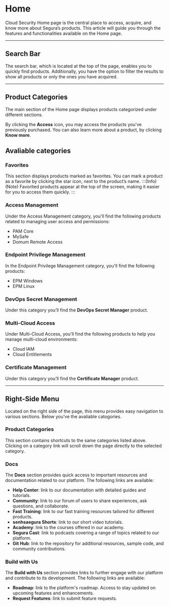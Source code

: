 # Home

Cloud Security Home page is the central place to access, acquire, and know more about Segura’s products. This article will guide you through the features and functionalities available on the Home page.

* * *


## Search Bar
The search bar, which is located at the top of the page,  enables you to quickly find products. Additionally, you have the option to filter the results to show all products or only the ones you have acquired.

* * *

## Product Categories
The main section of the Home page displays products categorized under different sections. 

By clicking the **Access** icon, you may access the products you've previously purchased. You can also learn more about a product, by clicking **Know more**.





## Avaliable categories

### Favorites
This section displays products marked as favorites. You can mark a product as a favorite by clicking the star icon, next to the product’s name. 
:::(Info) (Note)
Favorited products appear at the top of the screen, making it easier for you to access them quickly.
:::


### Access Management
Under the Access Management category, you'll find the following products related to managing user access and permissions:

* PAM Core
* MySafe
* Domum Remote Access

 


### Endpoint Privilege Management
In the Endpoint Privilege Management category, you'll find the following products:

* EPM Windows
* EPM Linux

### DevOps Secret Management
Under this category you’ll find the **DevOps Secret Manager** product.

### Multi-Cloud Access
Under Multi-Cloud Access, you'll find the following products to help you manage multi-cloud environments:

* Cloud IAM
* Cloud Entitlements

### Certificate Management
Under this category you’ll find the **Certificate Manager** product.

* * *

## Right-Side Menu
Located on the right side of the page, this menu provides easy navigation to various sections. Below you’ve the avaliable catogories.


### Product Categories
This section contains shortcuts to the same categories listed above. Clicking on a category link will scroll down the page directly to the selected category.


### Docs
The **Docs** section provides quick access to important resources and documentation related to our platform. The following links are available:

* **Help Center**: link to our documentation with detailed guides and tutorials.
* **Community**: link to our forum of users to share experiences, ask questions, and collaborate.
* **Fast Training**: link to our fast training resources tailored for different products.
* **senhsaegura Shorts**: link to our short video tutorials.
* **Academy**: link to the courses offered in our academy.
* **Segura Cast**: link to podcasts covering a range of topics related to our platform.
* **Git Hub**: link to the repository for additional resources, sample code, and community contributions.

### Build with Us
The **Build with Us** section provides links to further engage with our platform and contribute to its development. The following links are available:

* **Roadmap**: link to the platform's roadmap. Access to stay updated on upcoming features and enhancements.
* **Request Features**: link to submit feature requests.
